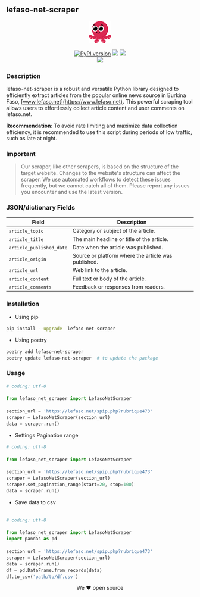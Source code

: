 ## lefaso-net-scraper

<div align="center">
  <p>
    <a href="https://pypi.org/project/lefaso-net-scraper/"><img src="https://raw.githubusercontent.com/abdoulfataoh/lefaso-net-scraper/master/docs/icon.png" style="width:60px;height:60px;"></a>
  </p>
</div>

<div align="center">
  <p>
    <a href="https://badge.fury.io/py/lefaso-net-scraper"><img src="https://badge.fury.io/py/lefaso-net-scraper.svg" alt="PyPI version"></a>
    <a href="https://pepy.tech/project/lefaso-net-scraper"><img src="https://static.pepy.tech/badge/lefaso-net-scraper"></a>
    <a href="https://github.com/abdoulfataoh/lefaso-net-scraper"><img src="https://github.com/abdoulfataoh/lefaso-net-scraper/actions/workflows/test.yaml/badge.svg"></a> <br>
    <a href="https://github.com/abdoulfataoh/lefaso-net-scraper"><img src="https://github.com/abdoulfataoh/lefaso-net-scraper/actions/workflows/publish.yaml/badge.svg"></a>
  </p>
</div>

### Description
lefaso-net-scraper is a robust and versatile Python library designed to efficiently extract articles from the popular online news source in Burkina Faso,  [www.lefaso.net](https://www.lefaso.net). This powerful scraping tool allows users to effortlessly collect article content and user comments on lefaso.net.

**Recommendation**: To avoid rate limiting and maximize data collection efficiency, it is recommended to use this script during periods of low traffic, such as late at night.






### Important
  > Our scraper, like other scrapers, is based on the structure of the target website. Changes to the website's structure can affect the scraper. We use automated workflows to detect these issues frequently, but we cannot catch all of them. Please report any issues you encounter and use the latest version.

### JSON/dictionary Fields


<div align="center">

| Field                  | Description                                          |
|------------------------|------------------------------------------------------|
| `article_topic`         | Category or subject of the article.                  |
| `article_title`         | The main headline or title of the article.           |
| `article_published_date`| Date when the article was published.                 |
| `article_origin`        | Source or platform where the article was published.  |
| `article_url`           | Web link to the article.                             |
| `article_content`       | Full text or body of the article.                    |
| `article_comments`      | Feedback or responses from readers.                  |

</div>

### Installation

- Using pip

```bash
pip install --upgrade  lefaso-net-scraper
```

- Using poetry

```bash
poetry add lefaso-net-scraper
poetry update lefaso-net-scraper  # to update the package
```

### Usage

  
```python
# coding: utf-8

from lefaso_net_scraper import LefasoNetScraper

section_url = 'https://lefaso.net/spip.php?rubrique473'
scraper = LefasoNetScraper(section_url)
data = scraper.run()
```

- Settings Pagination range

```python
# coding: utf-8

from lefaso_net_scraper import LefasoNetScraper

section_url = 'https://lefaso.net/spip.php?rubrique473'
scraper = LefasoNetScraper(section_url)
scraper.set_pagination_range(start=20, stop=100)
data = scraper.run()
```

- Save data to csv

```python

# coding: utf-8

from lefaso_net_scraper import LefasoNetScraper
import pandas as pd

section_url = 'https://lefaso.net/spip.php?rubrique473'
scraper = LefasoNetScraper(section_url)
data = scraper.run()
df = pd.DataFrame.from_records(data)
df.to_csv('path/to/df.csv')
```

<p align="center">We ❤ open source</p>
